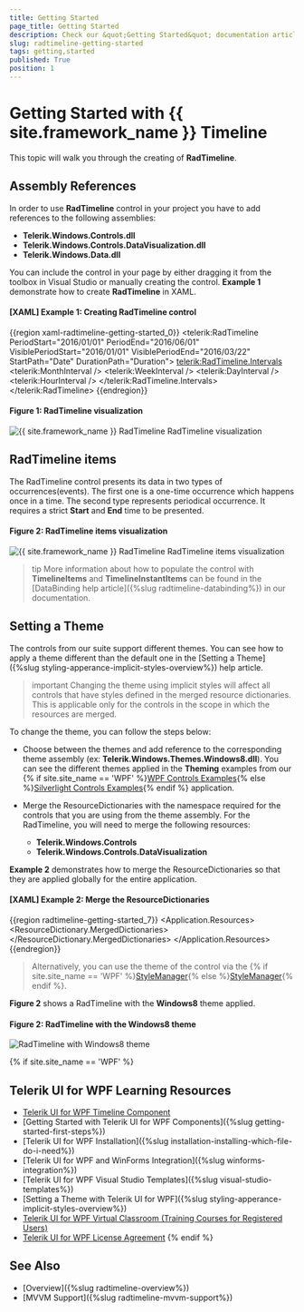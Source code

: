 ```yaml
---
title: Getting Started
page_title: Getting Started
description: Check our &quot;Getting Started&quot; documentation article for the RadTimeline {{ site.framework_name }} control.
slug: radtimeline-getting-started
tags: getting,started
published: True
position: 1
---
```


# Getting Started with {{ site.framework_name }} Timeline

This topic will walk you through the creating of __RadTimeline__.    

## Assembly References

In order to use __RadTimeline__ control in your project you have to add references to the following assemblies:

* __Telerik.Windows.Controls.dll__
* __Telerik.Windows.Controls.DataVisualization.dll__
* __Telerik.Windows.Data.dll__

You can include the control in your page by either dragging it from the toolbox in Visual Studio or manually creating the control. __Example 1__ demonstrate how to create __RadTimeline__ in XAML.

#### __[XAML] Example 1: Creating RadTimeline control__

{{region xaml-radtimeline-getting-started_0}}
	   <telerik:RadTimeline PeriodStart="2016/01/01" 
                            PeriodEnd="2016/06/01" 
                            VisiblePeriodStart="2016/01/01" 
                            VisiblePeriodEnd="2016/03/22"
                            StartPath="Date"
                            DurationPath="Duration">
            <telerik:RadTimeline.Intervals>
                <telerik:MonthInterval />
                <telerik:WeekInterval />
                <telerik:DayInterval />
                <telerik:HourInterval />
            </telerik:RadTimeline.Intervals>
        </telerik:RadTimeline>
{{endregion}}

#### __Figure 1: RadTimeline visualization__
![{{ site.framework_name }} RadTimeline RadTimeline visualization](images/RadTimeline_Getting_Started_0.png)

## RadTimeline items

The RadTimeline control presents its data in two types of occurrences(events). The first one is a one-time occurrence which happens once in a time. The second type represents periodical occurrence. It requires a strict __Start__ and __End__ time to be presented.

#### __Figure 2: RadTimeline items visualization__
![{{ site.framework_name }} RadTimeline RadTimeline items visualization](images/RadTimeline_Getting_Started_1.PNG)

>tip More information about how to populate the control with __TimelineItems__ and __TimelineInstantItems__ can be found in the [DataBinding help article]({%slug radtimeline-databinding%}) in our documentation.

## Setting a Theme

The controls from our suite support different themes. You can see how to apply a theme different than the default one in the [Setting a Theme]({%slug styling-apperance-implicit-styles-overview%}) help article.

>important Changing the theme using implicit styles will affect all controls that have styles defined in the merged resource dictionaries. This is applicable only for the controls in the scope in which the resources are merged. 

To change the theme, you can follow the steps below:

* Choose between the themes and add reference to the corresponding theme assembly (ex: **Telerik.Windows.Themes.Windows8.dll**). You can see the different themes applied in the **Theming** examples from our {% if site.site_name == 'WPF' %}[WPF Controls Examples](https://demos.telerik.com/wpf/){% else %}[Silverlight Controls Examples](https://demos.telerik.com/silverlight/#Timeline/Theming){% endif %} application.

* Merge the ResourceDictionaries with the namespace required for the controls that you are using from the theme assembly. For the RadTimeline, you will need to merge the following resources:

	* __Telerik.Windows.Controls__
	* __Telerik.Windows.Controls.DataVisualization__

__Example 2__ demonstrates how to merge the ResourceDictionaries so that they are applied globally for the entire application.

#### __[XAML] Example 2: Merge the ResourceDictionaries__  
{{region radtimeline-getting-started_7}}
	<Application.Resources>
		<ResourceDictionary>
			<ResourceDictionary.MergedDictionaries>
				<ResourceDictionary Source="/Telerik.Windows.Themes.Windows8;component/Themes/System.Windows.xaml"/>
				<ResourceDictionary Source="/Telerik.Windows.Themes.Windows8;component/Themes/Telerik.Windows.Controls.xaml"/>
				<ResourceDictionary Source="/Telerik.Windows.Themes.Windows8;component/Themes/Telerik.Windows.Controls.DataVisualization.xaml"/>
			</ResourceDictionary.MergedDictionaries>
		</ResourceDictionary>
	</Application.Resources>
{{endregion}}

>Alternatively, you can use the theme of the control via the {% if site.site_name == 'WPF' %}[StyleManager](https://docs.telerik.com/devtools/wpf/styling-and-appearance/stylemanager/common-styling-apperance-setting-theme-wpf){% else %}[StyleManager](https://docs.telerik.com/devtools/silverlight/styling-and-appearance/stylemanager/common-styling-apperance-setting-theme){% endif %}.

__Figure 2__ shows a RadTimeline with the **Windows8** theme applied.

#### __Figure 2: RadTimeline with the Windows8 theme__
![RadTimeline with Windows8 theme](images/RadTimeline-setting-theme.png)

{% if site.site_name == 'WPF' %}
## Telerik UI for WPF Learning Resources

* [Telerik UI for WPF Timeline Component](https://www.telerik.com/products/wpf/timeline.aspx)
* [Getting Started with Telerik UI for WPF Components]({%slug getting-started-first-steps%})
* [Telerik UI for WPF Installation]({%slug installation-installing-which-file-do-i-need%})
* [Telerik UI for WPF and WinForms Integration]({%slug winforms-integration%})
* [Telerik UI for WPF Visual Studio Templates]({%slug visual-studio-templates%})
* [Setting a Theme with Telerik UI for WPF]({%slug styling-apperance-implicit-styles-overview%})
* [Telerik UI for WPF Virtual Classroom (Training Courses for Registered Users)](https://learn.telerik.com/learn/course/external/view/elearning/16/telerik-ui-for-wpf) 
* [Telerik UI for WPF License Agreement](https://www.telerik.com/purchase/license-agreement/wpf-dlw-s)
{% endif %}

## See Also
 * [Overview]({%slug radtimeline-overview%})
 * [MVVM Support]({%slug radtimeline-mvvm-support%})
